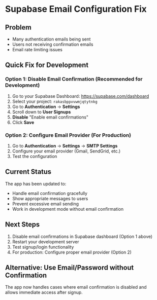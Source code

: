 # Supabase Email Configuration Fix

## Problem
- Many authentication emails being sent
- Users not receiving confirmation emails
- Email rate limiting issues

## Quick Fix for Development

### Option 1: Disable Email Confirmation (Recommended for Development)

1. Go to your Supabase Dashboard: https://supabase.com/dashboard
2. Select your project: `rakasbppvvwmjqtytnkg`
3. Go to **Authentication** → **Settings**
4. Scroll down to **User Signups**
5. **Disable** "Enable email confirmations"
6. Click **Save**

### Option 2: Configure Email Provider (For Production)

1. Go to **Authentication** → **Settings** → **SMTP Settings**
2. Configure your email provider (Gmail, SendGrid, etc.)
3. Test the configuration

## Current Status

The app has been updated to:
- Handle email confirmation gracefully
- Show appropriate messages to users
- Prevent excessive email sending
- Work in development mode without email confirmation

## Next Steps

1. Disable email confirmations in Supabase dashboard (Option 1 above)
2. Restart your development server
3. Test signup/login functionality
4. For production: Configure proper email provider (Option 2)

## Alternative: Use Email/Password without Confirmation

The app now handles cases where email confirmation is disabled and allows immediate access after signup.